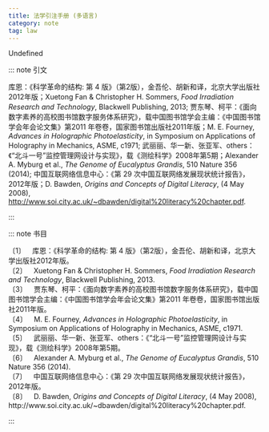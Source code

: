 ```yaml
---
title: 法学引注手册 (多语言)
category: note
tag: law
---
```


Undefined


::: note 引文

库恩：《科学革命的结构: 第 4 版》（第2版），金吾伦、胡新和译，北京大学出版社2012年版；Xuetong Fan &#38; Christopher H. Sommers, <i>Food Irradiation Research and Technology</i>, Blackwell Publishing, 2013; 贾东琴、柯平：《面向数字素养的高校图书馆数字服务体系研究》，载中国图书馆学会主编：《中国图书馆学会年会论文集》第2011 年卷卷，国家图书馆出版社2011年版；M. E. Fourney, <i>Advances in Holographic Photoelasticity</i>, in Symposium on Applications of Holography in Mechanics, ASME, c1971; 武丽丽、华一新、张亚军、others：《“北斗一号”监控管理网设计与实现》，载《测绘科学》2008年第5期；Alexander A. Myburg et al., <i>The Genome of Eucalyptus Grandis</i>, 510 Nature 356 (2014); 中国互联网络信息中心：《第 29 次中国互联网络发展现状统计报告》，2012年版；D. Bawden, <i>Origins and Concepts of Digital Literacy</i>, (4 May 2008), http://www.soi.city.ac.uk/~dbawden/digital%20literacy%20chapter.pdf.

:::



::: note 书目

  <div class="csl-bib-body">
    <div class="csl-entry">〔1〕 库恩：《科学革命的结构: 第 4 版》（第2版），金吾伦、胡新和译，北京大学出版社2012年版。</div>
    <div class="csl-entry">〔2〕 Xuetong Fan &#38; Christopher H. Sommers, <i>Food Irradiation Research and Technology</i>, Blackwell Publishing, 2013.</div>
    <div class="csl-entry">〔3〕 贾东琴、柯平：《面向数字素养的高校图书馆数字服务体系研究》，载中国图书馆学会主编：《中国图书馆学会年会论文集》第2011 年卷卷，国家图书馆出版社2011年版。</div>
    <div class="csl-entry">〔4〕 M. E. Fourney, <i>Advances in Holographic Photoelasticity</i>, in Symposium on Applications of Holography in Mechanics, ASME, c1971.</div>
    <div class="csl-entry">〔5〕 武丽丽、华一新、张亚军、others：《“北斗一号”监控管理网设计与实现》，载《测绘科学》2008年第5期。</div>
    <div class="csl-entry">〔6〕 Alexander A. Myburg et al., <i>The Genome of Eucalyptus Grandis</i>, 510 Nature 356 (2014).</div>
    <div class="csl-entry">〔7〕 中国互联网络信息中心：《第 29 次中国互联网络发展现状统计报告》，2012年版。</div>
    <div class="csl-entry">〔8〕 D. Bawden, <i>Origins and Concepts of Digital Literacy</i>, (4 May 2008), http://www.soi.city.ac.uk/~dbawden/digital%20literacy%20chapter.pdf.</div>
  </div>


:::

<!-- more -->